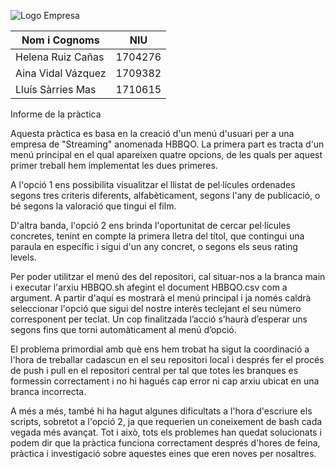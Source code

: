 ![Logo Empresa](https://mail.google.com/mail/u/0/popout?ver=13ua4yoq7j89l#attid%253Datt_18c07a377fa0b6d3_0.1_f_lpecweuu0)

|   Nom i Cognoms    |    NIU    |
|--------------------|-----------|
| Helena Ruiz Cañas  |  1704276  |
| Aina Vidal Vázquez |  1709382  |
| Lluís Sàrries Mas  | 1710615   | 

Informe de la pràctica

Aquesta pràctica es basa en la creació d'un menú d'usuari per a una empresa de "Streaming" anomenada HBBQO. La primera part es tracta d'un menú principal en el qual apareixen quatre opcions, de les quals per aquest primer treball hem implementat les dues primeres.

A l'opció 1 ens possibilita visualitzar el llistat de pel·lícules ordenades segons tres criteris diferents, alfabèticament, segons l'any de publicació, o bé segons la valoració que tingui el film.

D'altra banda, l'opció 2 ens brinda l'oportunitat de cercar pel·lícules concretes, tenint en compte la primera lletra del títol, que contingui una paraula en específic i sigui d'un any concret, o segons els seus rating levels.

Per poder utilitzar el menú des del repositori, cal situar-nos a la branca main i executar l'arxiu HBBQO.sh afegint el document HBBQO.csv com a argument. A partir d'aquí es mostrarà el menú principal i ja només caldrà seleccionar l'opció que sigui del nostre interès teclejant el seu número corresponent per teclat. Un cop finalitzada l’acció s’haurà d’esperar uns segons fins que torni automàticament al menú d’opció.

El problema primordial amb què ens hem trobat ha sigut la coordinació a l'hora de treballar cadascun en el seu repositori local i després fer el procés de push i pull en el repositori central per tal que totes les branques es formessin correctament i no hi hagués cap error ni cap arxiu ubicat en una branca incorrecta.

A més a més, també hi ha hagut algunes dificultats a l'hora d'escriure els scripts, sobretot a l'opció 2, ja que requerien un coneixement de bash cada vegada més avançat. Tot i això, tots els problemes han quedat solucionats i podem dir que la pràctica funciona correctament després d'hores de feina, pràctica i investigació sobre aquestes eines que eren noves per nosaltres.

